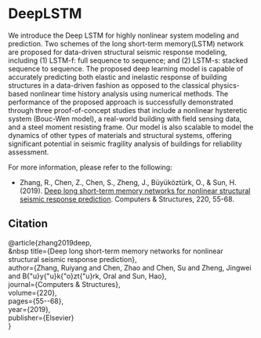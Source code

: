 # DeepLSTM
We introduce the Deep LSTM for highly nonlinear system modeling and prediction. Two schemes of the long short-term memory(LSTM) network are proposed for data-driven structural seismic response modeling, including (1) LSTM-f: full sequence to sequence; and (2) LSTM-s: stacked sequence to sequence. The proposed deep learning model is capable of accurately predicting both elastic and inelastic response of building structures in a data-driven fashion as opposed to the classical physics-based nonlinear time history analysis using numerical methods. The performance of the proposed approach is successfully demonstrated through three proof-of-concept studies that include a nonlinear hysteretic system (Bouc-Wen model), a real-world building with field sensing data, and a steel moment resisting frame. Our model is also scalable to model the dynamics of other types of materials and structural systems, offering significant potential in seismic fragility analysis of buildings for reliability assessment.

For more information, please refer to the following:
* Zhang, R., Chen, Z., Chen, S., Zheng, J., Büyüköztürk, O., & Sun, H. (2019). [Deep long short-term memory networks for nonlinear structural seismic response prediction](https://doi.org/10.1016/j.compstruc.2019.05.006). Computers & Structures, 220, 55-68.

## Citation
@article{zhang2019deep,  
&nbsp title={Deep long short-term memory networks for nonlinear structural seismic response prediction},  
         author={Zhang, Ruiyang and Chen, Zhao and Chen, Su and Zheng, Jingwei and B{\"u}y{\"u}k{\"o}zt{\"u}rk, Oral and Sun, Hao},  
         journal={Computers \& Structures},  
         volume={220},  
         pages={55--68},  
         year={2019},  
         publisher={Elsevier}  
         }
